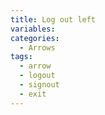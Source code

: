 ```yaml
---
title: Log out left
variables:
categories:
  - Arrows
tags:
  - arrow
  - logout
  - signout
  - exit
---
```

